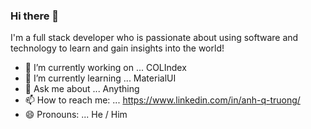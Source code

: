 ### Hi there 👋

I'm a full stack developer who is passionate about using software and technology to learn and gain insights into the world!

- 🔭 I’m currently working on ... COLIndex
- 🌱 I’m currently learning ... MaterialUI
- 💬 Ask me about ... Anything
- 📫 How to reach me: ... https://www.linkedin.com/in/anh-q-truong/
- 😄 Pronouns: ... He / Him

